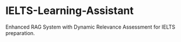 # IELTS-Learning-Assistant
Enhanced RAG System with Dynamic Relevance Assessment for IELTS preparation.
